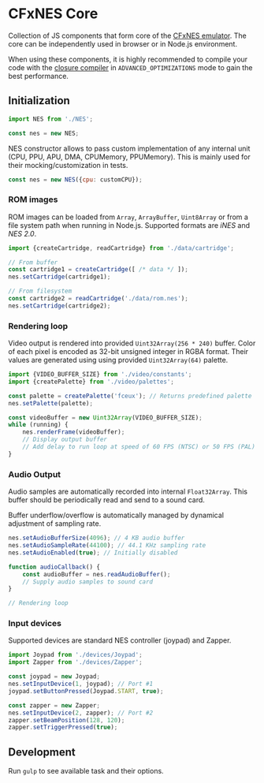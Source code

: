 # CFxNES Core

Collection of JS components that form core of the [CFxNES emulator](../README.md). The core can be independently used in browser or in Node.js environment.

When using these components, it is highly recommended to compile your code with the [closure compiler](https://github.com/google/closure-compiler) in `ADVANCED_OPTIMIZATIONS` mode to gain the best performance.

## Initialization

``` javascript
import NES from './NES';

const nes = new NES;
```

NES constructor allows to pass custom implementation of any internal unit (CPU, PPU, APU, DMA, CPUMemory, PPUMemory). This is mainly used for their mocking/customization in tests.

``` javascript
const nes = new NES({cpu: customCPU});
```

### ROM images

ROM images can be loaded from `Array`, `ArrayBuffer`, `Uint8Array` or from a file system path when running in Node.js. Supported formats are *iNES* and *NES 2.0*.

``` javascript
import {createCartridge, readCartridge} from './data/cartridge';

// From buffer
const cartridge1 = createCartridge([ /* data */ ]);
nes.setCartridge(cartridge1);

// From filesystem
const cartridge2 = readCartridge('./data/rom.nes');
nes.setCartridge(cartridge2);
```

### Rendering loop

Video output is rendered into provided `Uint32Array(256 * 240)` buffer. Color of each pixel is encoded as 32-bit unsigned integer in RGBA format. Their values are generated using using provided `Uint32Array(64)` palette.

``` javascript
import {VIDEO_BUFFER_SIZE} from './video/constants';
import {createPalette} from './video/palettes';

const palette = createPalette('fceux'); // Returns predefined palette
nes.setPalette(palette);

const videoBuffer = new Uint32Array(VIDEO_BUFFER_SIZE);
while (running) {
    nes.renderFrame(videoBuffer);
    // Display output buffer
    // Add delay to run loop at speed of 60 FPS (NTSC) or 50 FPS (PAL)
}
```

### Audio Output

Audio samples are automatically recorded into internal `Float32Array`. This buffer should be periodically read and send to a sound card.

Buffer underflow/overflow is automatically managed by dynamical adjustment of sampling rate.

``` javascript
nes.setAudioBufferSize(4096); // 4 KB audio buffer
nes.setAudioSampleRate(44100); // 44.1 KHz sampling rate
nes.setAudioEnabled(true); // Initially disabled

function audioCallback() {
    const audioBuffer = nes.readAudioBuffer();
    // Supply audio samples to sound card
}

// Rendering loop
```

### Input devices

Supported devices are standard NES controller (joypad) and Zapper.

``` javascript
import Joypad from './devices/Joypad';
import Zapper from './devices/Zapper';

const joypad = new Joypad;
nes.setInputDevice(1, joypad); // Port #1
joypad.setButtonPressed(Joypad.START, true);

const zapper = new Zapper;
nes.setInputDevice(2, zapper); // Port #2
zapper.setBeamPosition(128, 120);
zapper.setTriggerPressed(true);
```

## Development

Run `gulp` to see available task and their options.
